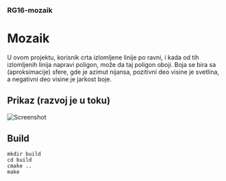 ### RG16-mozaik
# Mozaik

U ovom projektu, korisnik crta izlomljene linije po ravni, i kada od tih izlomljenih linija napravi poligon, može da taj poligon oboji. Boja se bira sa (aproksimacije) sfere, gde je azimut nijansa, pozitivni deo visine je svetlina, a negativni deo visine je jarkost boje.

## Prikaz (razvoj je u toku)
![Screenshot](https://github.com/MATF-RG18/RG16-mozaik/blob/master/screenshots/screensshot.png)

## Build

```
mkdir build
cd build
cmake ..
make
```
